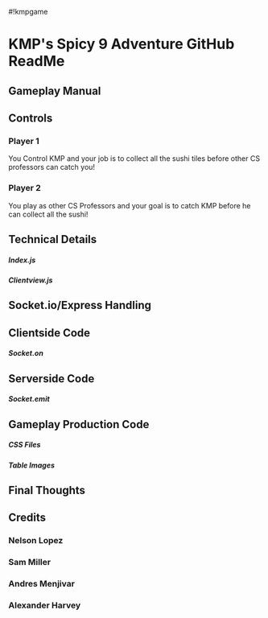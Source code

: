 #!kmpgame

<h1>KMP's Spicy 9 Adventure GitHub ReadMe</h1>

## Gameplay Manual

<h2>Controls</h2>
    <h3>Player 1</h3>
        <p>You Control KMP and your job is to collect all the sushi tiles before other CS professors can catch you!</p>

<h3>Player 2</h3>
<p>You play as other CS Professors and your goal is to catch KMP before he can collect all the sushi!</p>

## Technical Details
<h5>Index.js</h5>
<h5>Clientview.js</h5>

## Socket.io/Express Handling

## Clientside Code
<h5>Socket.on</h5>

## Serverside Code
<h5>Socket.emit</h5>

## Gameplay Production Code
<h5>CSS Files</h5>
<h5>Table Images</h5>

## Final Thoughts 

## Credits
<h3>Nelson Lopez</h3>
<h3>Sam Miller</h3>
<h3>Andres Menjivar</h3>
<h3>Alexander Harvey</h3>
